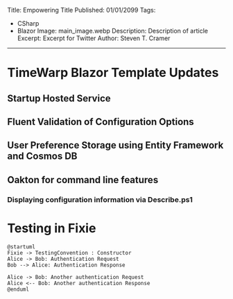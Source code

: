   Title: Empowering Title
  Published: 01/01/2099
  Tags:
  - CSharp
  - Blazor
  Image: main_image.webp
  Description: Description of article
  Excerpt: Excerpt for Twitter
  Author: Steven T. Cramer
---

# TimeWarp Blazor Template Updates

## Startup Hosted Service

## Fluent Validation of Configuration Options

## User Preference Storage using Entity Framework and Cosmos DB

## Oakton for command line features

### Displaying configuration information via Describe.ps1



# Testing in Fixie



```plantuml
@startuml
Fixie -> TestingConvention : Constructor
Alice -> Bob: Authentication Request
Bob --> Alice: Authentication Response

Alice -> Bob: Another authentication Request
Alice <-- Bob: Another authentication Response
@enduml

```
